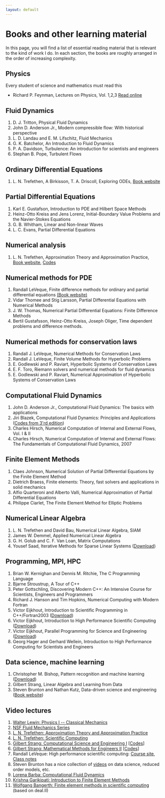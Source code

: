 ```yaml
---
layout: default
---
```


# Books and other learning material

In this page, you will find a list of essential reading material that is relevant to the kind of work I do. In each section, the books are roughly arranged in the order of increasing complexity.

## Physics

Every student of science and mathematics must read this

* Richard P. Feynman, Lectures on Physics, Vol. 1,2,3 [Read online](https://www.feynmanlectures.caltech.edu)

## Fluid Dynamics

<ol>

<li>
D. J. Tritton, Physical Fluid Dynamics
</li>

<li>
John D. Anderson Jr., Modern compressible flow: With historical perspective
</li>

<li>
L. D. Landau and E. M. Lifschitz, Fluid Mechanics
</li>

<li>
G. K. Batchelor, An Introduction to Fluid Dynamics
</li>

<li>
P. A. Davidson, Turbulence: An introduction for scientists and engineers
</li>

<li>
Stephan B. Pope, Turbulent Flows
</li>

</ol>

## Ordinary Differential Equations

1. L. N. Trefethen, A Birkisson, T. A. Driscoll, Exploring ODEs, [Book website](https://people.maths.ox.ac.uk/trefethen/ExplODE)

## Partial Differential Equations

<ol>

<li>
Karl E. Gustafson, Introduction to PDE and Hilbert Space Methods
</li>

<li>
Heinz-Otto Kreiss and Jens Lorenz, Initial-Boundary Value Problems and the Navier-Stokes Equations
</li>

<li>
G. B. Whitham, Linear and Non-linear Waves
</li>

<li>
L. C. Evans, Partial Differential Equations
</li>

</ol>

## Numerical analysis

1. L. N. Trefethen, Approximation Theory and Approximation Practice, [Book website](https://people.maths.ox.ac.uk/trefethen/ATAP/), [Codes](http://www.chebfun.org/ATAP)

## Numerical methods for PDE

<ol>

<li>
Randall LeVeque, Finite difference methods for ordinary and partial differential equations <a href="https://staff.washington.edu/rjl/fdmbook/">(Book website)</a>
</li>

<li>
Vidar Thomee and Stig Larsson, Partial Differential Equations with Numerical Methods
</li>

<li>
J. W. Thomas, Numerical Partial Differential Equations: Finite Difference Methods
</li>

<li>
Bertil Gustafsson, Heinz-Otto Kreiss, Joseph Oliger, Time dependent problems and difference methods.
</li>

</ol>

## Numerical methods for conservation laws

<ol>

<li>
Randall J. LeVeque, Numerical Methods for Conservation Laws
</li>

<li>
Randall J. LeVeque, Finite Volume Methods for Hyperbolic Problems
</li>

<li>
E. Godlewski and P. Raviart, Hyperbolic Systems of Conservation Laws
</li>

<li>
E. F. Toro, Riemann solvers and numerical methods for fluid dynamics
</li>

<li>
E. Godlewski and P. Raviart, Numerical Approximation of Hyperbolic Systems of Conservation Laws
</li>

</ol>

## Computational Fluid Dynamics

<ol>

<li>
John D. Anderson Jr., Computational Fluid Dynamics: The basics with applications
</li>

<li>
Jiri Blazek, Computational Fluid Dynamics: Principles and Applications (<a href="http://booksite.elsevier.com/9780080999951/examplecodes.php">Codes from 3'rd edition</a>)
</li>

<li>
Charles Hirsch, Numerical Computation of Internal and External Flows, Vol. I &amp; II
</li>

<li>
Charles Hirsch, Numerical Computation of Internal and External Flows:
The Fundamentals of Computational Fluid Dynamics, 2007
</li>

</ol>

## Finite Element Methods

<ol>

<li>
Claes Johnson, Numerical Solution of Partial Differential Equations by the Finite Element Method
</li>

<li>
Dietrich Braess, Finite elements: Theory, fast solvers and applications in solid mechanics
</li>

<li>
Alfio Quarteroni and Alberto Valli, Numerical Approximation of Partial Differential Equations
</li>

<li>
Philippe Ciarlet, The Finite Element Method for Elliptic Problems
</li>

</ol>

## Numerical Linear Algebra

<ol>

<li>
L. N. Trefethen and David Bau, Numerical Linear Algebra, SIAM
</li>

<li>
James W. Demmel, Applied Numerical Linear Algebra
</li>

<li>
G. H. Golub and C. F. Van Loan, Matrix Computations
</li>

<li>
Yousef Saad, Iterative Methods for Sparse Linear Systems 
(<a href="http://www-users.cs.umn.edu/~saad/IterMethBook_2ndEd.pdf">Download</a>)
</li>

</ol>

## Programming, MPI, HPC

<ol>

<li>
Brian W. Kernighan and Dennis M. Ritchie, The C Programming Language
</li>

<li>
Bjarne Stroustrup, A Tour of C++
</li>

<li>
Peter Gottschling, Discovering Modern C++: An Intensive Course for Scientists, Engineers and Programmers
</li>

<li>
Richard J. Hanson and Tim Hopkins, Numerical Computing with Modern Fortran
</li>

<li>
Victor Eijkhout, Introduction to Scientific Programming in C++/Fortran2003 (<a href="https://web.corral.tacc.utexas.edu/CompEdu/pdf/isp/EijkhoutIntroSciProgramming-book.pdf">Download</a>)
</li>

<li>
Victor Eijkhout, Introduction to High Performance Scientific Computing (<a href="https://web.corral.tacc.utexas.edu/CompEdu/pdf/stc/EijkhoutIntroToHPC.pdf">Download</a>)
</li>

<li>
Victor Eijkhout, Parallel Programming for Science and Engineering (<a href="https://web.corral.tacc.utexas.edu/CompEdu/pdf/pcse/EijkhoutParallelProgramming.pdf">Download</a>)
</li>

<li>
Georg Hager and Gerhard Wellein, Introduction to High Performance Computing for Scientists and Engineers
</li>

</ol>

## Data science, machine learning

<ol>

<li>
Christopher M. Bishop, Pattern recognition and machine learning (<a href="https://www.microsoft.com/en-us/research/people/cmbishop/#!prml-book">Download</a>)
</li>

<li>
Gilbert Strang, Linear Algebra and Learning from Data
</li>

<li>
Steven Brunton and Nathan Kutz, Data-driven science and engineering (<a href="http://www.databookuw.com">Book website</a>)
</li>

</ol>

## Video lectures

<ol>

<li>
<a href="https://www.youtube.com/playlist?list=PLyQSN7X0ro203puVhQsmCj9qhlFQ-As8e">Walter Lewin: Physics I -- Classical Mechanics</a>
</li>

<li>
<a href="https://www.youtube.com/playlist?list=PL0EC6527BE871ABA3">NSF Fluid Mechanics Series</a>
</li>

<li>
<a href="https://people.maths.ox.ac.uk/trefethen/atapvideos.html">L. N. Trefethen: Approximation Theory and Approximation Practice</a>
</li>

<li>
<a href="http://podcasts.ox.ac.uk/series/scientific-computing-dphil-students">L. N. Trefethen: Scientific Computing</a>
</li>

<li>
<a href="http://ocw.mit.edu/courses/mathematics/18-085-computational-science-and-engineering-i-fall-2008/" target="_blank">Gilbert Strang: Computational Science and Engineering I</a> [<a href="http://math.mit.edu/~gs/cse/">Codes</a>]
</li>

<li>
<a href="http://ocw.mit.edu/courses/mathematics/18-086-mathematical-methods-for-engineers-ii-spring-2006/" target="_blank">Gilbert Strang: Mathematical Methods for Engineers II</a> [<a href="http://math.mit.edu/~gs/cse/">Codes</a>]
</li>

<li>Randall LeVeque: High performance scientific computing: <a href="http://staff.washington.edu/rjl/classes/am583s2014/">Course site</a>, <a href="http://staff.washington.edu/rjl/uwhpsc-coursera/">Class notes</a>
</li>

<li>Steven Brunton has a nice collection of <a href="https://www.youtube.com/channel/UCm5mt-A4w61lknZ9lCsZtBw/playlists">videos</a> on data science, reduced order models, etc.
</li>

<li>
<a href="https://www.youtube.com/playlist?list=PL30F4C5ABCE62CB61" target="_blank">Lorena Barba: Computational Fluid Dynamics</a>
</li>

<li>
<a href="https://open.umich.edu/find/open-educational-resources/engineering/introduction-finite-element-methods" target="_blank">Krishna Garikipati: Introduction to Finite Element Methods</a>
</li>

<li>
<a href="http://www.math.colostate.edu/~bangerth/videos.html" target="_blank">Wolfgang Bangerth: Finite element methods in scientific computing</a> (based on deal.II)
</li>

</ol>
